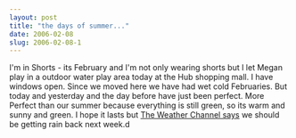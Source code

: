 ```yaml
---
layout: post
title: "the days of summer..."
date: 2006-02-08
slug: 2006-02-08-1
---
```


I&apos;m in Shorts - its February and I&apos;m not only wearing shorts but I let Megan play in a outdoor water play area today at the Hub shopping mall.    I have windows open.  Since we moved here we have had wet cold Februaries.  But today and yesterday and the day before have just been perfect.  More Perfect than our summer because everything is still green, so its warm and sunny and green.  I hope it lasts but  [The Weather Channel says](http://www.weather.com/weather/tenday/94587?from=36hr_topnav_undeclared)  we should be getting rain back next week.d


